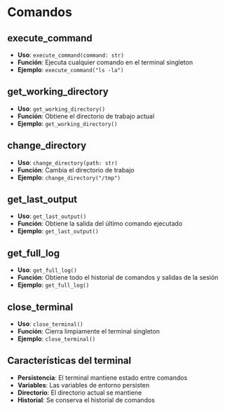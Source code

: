# Comandos

## execute_command
- **Uso**: `execute_command(command: str)`
- **Función**: Ejecuta cualquier comando en el terminal singleton
- **Ejemplo**: `execute_command("ls -la")`

## get_working_directory
- **Uso**: `get_working_directory()`
- **Función**: Obtiene el directorio de trabajo actual
- **Ejemplo**: `get_working_directory()`

## change_directory
- **Uso**: `change_directory(path: str)`
- **Función**: Cambia el directorio de trabajo
- **Ejemplo**: `change_directory("/tmp")`

## get_last_output
- **Uso**: `get_last_output()`
- **Función**: Obtiene la salida del último comando ejecutado
- **Ejemplo**: `get_last_output()`

## get_full_log
- **Uso**: `get_full_log()`
- **Función**: Obtiene todo el historial de comandos y salidas de la sesión
- **Ejemplo**: `get_full_log()`

## close_terminal
- **Uso**: `close_terminal()`
- **Función**: Cierra limpiamente el terminal singleton
- **Ejemplo**: `close_terminal()`

## Características del terminal

- **Persistencia**: El terminal mantiene estado entre comandos
- **Variables**: Las variables de entorno persisten
- **Directorio**: El directorio actual se mantiene
- **Historial**: Se conserva el historial de comandos 
